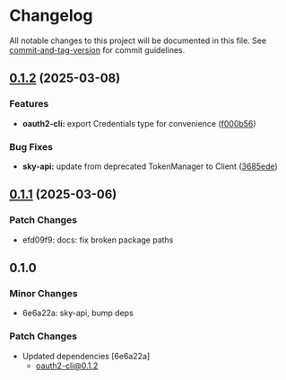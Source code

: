 # Changelog

All notable changes to this project will be documented in this file. See [commit-and-tag-version](https://github.com/absolute-version/commit-and-tag-version) for commit guidelines.

## [0.1.2](https://github.com/battis/oauth2-cli/compare/sky-api/0.1.1...sky-api/0.1.2) (2025-03-08)

### Features

- **oauth2-cli:** export Credentials type for convenience ([f000b56](https://github.com/battis/oauth2-cli/commit/f000b56a587c021d64a294ff33d42fa3966afd38))

### Bug Fixes

- **sky-api:** update from deprecated TokenManager to Client ([3685ede](https://github.com/battis/oauth2-cli/commit/3685edeacd7d5d2b05e4259dcd6f2ae15babb74a))

## [0.1.1](https://github.com/battis/oauth2-cli/compare/sky-api/0.1.0...sky-api/0.1.1) (2025-03-06)

### Patch Changes

- efd09f9: docs: fix broken package paths

## 0.1.0

### Minor Changes

- 6e6a22a: sky-api, bump deps

### Patch Changes

- Updated dependencies [6e6a22a]
  - oauth2-cli@0.1.2
